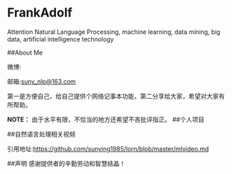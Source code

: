 # FrankAdolf
Attention Natural Language Processing, machine learning, data mining, big data, artificial intelligence technology

##About Me

微博:

邮箱:suny_nlp@163.com

第一是方便自己，给自己提供个网络记事本功能，第二分享给大家，希望对大家有所帮助。

**NOTE：** 由于水平有限，不恰当的地方还希望不吝批评指正。
##个人项目

##自然语言处理相关视频

引用地址:https://github.com/sunying1985/lorn/blob/master/mlvideo.md

##声明
感谢提供者的辛勤劳动和智慧结晶！
